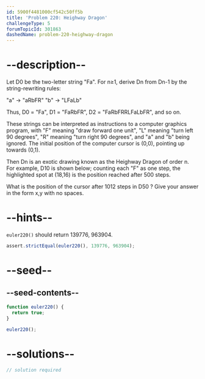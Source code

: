 ```yaml
---
id: 5900f4481000cf542c50ff5b
title: 'Problem 220: Heighway Dragon'
challengeType: 5
forumTopicId: 301863
dashedName: problem-220-heighway-dragon
---
```


# --description--

Let D0 be the two-letter string "Fa". For n≥1, derive Dn from Dn-1 by the string-rewriting rules:

"a" → "aRbFR" "b" → "LFaLb"

Thus, D0 = "Fa", D1 = "FaRbFR", D2 = "FaRbFRRLFaLbFR", and so on.

These strings can be interpreted as instructions to a computer graphics program, with "F" meaning "draw forward one unit", "L" meaning "turn left 90 degrees", "R" meaning "turn right 90 degrees", and "a" and "b" being ignored. The initial position of the computer cursor is (0,0), pointing up towards (0,1).

Then Dn is an exotic drawing known as the Heighway Dragon of order n. For example, D10 is shown below; counting each "F" as one step, the highlighted spot at (18,16) is the position reached after 500 steps.

What is the position of the cursor after 1012 steps in D50 ? Give your answer in the form x,y with no spaces.

# --hints--

`euler220()` should return 139776, 963904.

```js
assert.strictEqual(euler220(), 139776, 963904);
```

# --seed--

## --seed-contents--

```js
function euler220() {
  return true;
}

euler220();
```

# --solutions--

```js
// solution required
```
